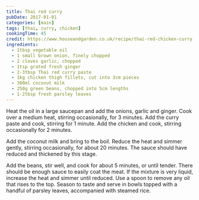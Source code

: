 ```yaml
---
title: Thai red curry
pubDate: 2017-01-01
categories: [main]
tags: [thai, curry, chicken]
cookingTime: 45
credit: https://www.houseandgarden.co.uk/recipe/thai-red-chicken-curry
ingredients:
  - 1tbsp vegetable oil
  - 1 small brown onion, finely chopped
  - 2 cloves garlic, chopped
  - 1tsp grated fresh ginger
  - 2-3tbsp Thai red curry paste
  - 1kg chicken thigh fillets, cut into 3cm pieces
  - 300ml coconut milk
  - 250g green beans, chopped into 5cm lengths
  - 1-2tbsp fresh parsley leaves
---
```


Heat the oil in a large saucepan and add the onions, garlic and ginger. Cook over a medium heat, stirring occasionally, for 3 minutes. Add the curry paste and cook, stirring for 1 minute. Add the chicken and cook, stirring occasionally for 2 minutes.

Add the coconut milk and bring to the boil. Reduce the heat and simmer gently, stirring occasionally, for about 20 minutes. The sauce should have reduced and thickened by this stage.

Add the beans, stir well, and cook for about 5 minutes, or until tender. There should be enough sauce to easily coat the meat. If the mixture is very liquid, increase the heat and simmer until reduced. Use a spoon to remove any oil that rises to the top. Season to taste and serve in bowls topped with a handful of parsley leaves, accompanied with steamed rice.
